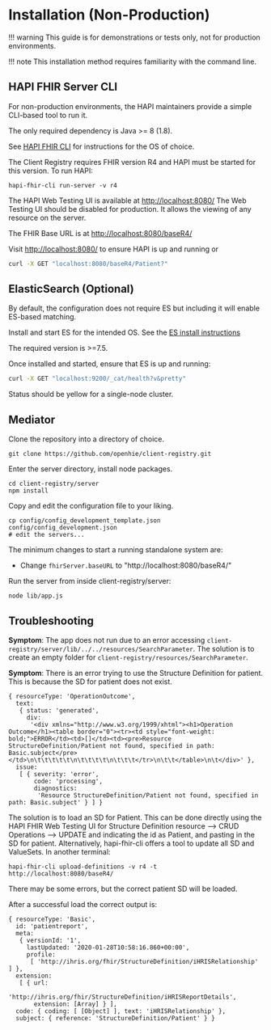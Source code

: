 # Installation (Non-Production)

!!! warning
    This guide is for demonstrations or tests only, not for production environments.

!!! note
    This installation method requires familiarity with the command line.

## HAPI FHIR Server CLI

For non-production environments, the HAPI maintainers provide a simple CLI-based tool to run it.

The only required dependency is Java >= 8 (1.8).

See [HAPI FHIR CLI](https://smilecdr.com/hapi-fhir/docs/tools/hapi_fhir_cli.html) for instructions for the OS of choice.

The Client Registry requires FHIR version R4 and HAPI must be started for this version. To run HAPI:
```
hapi-fhir-cli run-server -v r4
```

The HAPI Web Testing UI is available at [http://localhost:8080/](http://localhost:8080/) The Web Testing UI should be disabled for production. It allows the viewing of any resource on the server.

The FHIR Base URL is at [http://localhost:8080/baseR4/](http://localhost:8080/baseR4/)

Visit [http://localhost:8080/](http://localhost:8080/) to ensure HAPI is up and running or
```sh
curl -X GET "localhost:8080/baseR4/Patient?"
```

## ElasticSearch (Optional)

By default, the configuration does not require ES but including it will enable ES-based matching.

Install and start ES for the intended OS. See the [ES install instructions](https://www.elastic.co/guide/en/elasticsearch/reference/current/install-elasticsearch.html)

The required version is >=7.5.

Once installed and started, ensure that ES is up and running:
```sh
curl -X GET "localhost:9200/_cat/health?v&pretty"
```
Status should be yellow for a single-node cluster.

## Mediator

Clone the repository into a directory of choice.
```
git clone https://github.com/openhie/client-registry.git
```

Enter the server directory, install node packages.
```
cd client-registry/server
npm install
```

Copy and edit the configuration file to your liking.
```
cp config/config_development_template.json config/config_development.json
# edit the servers...
```

The minimum changes to start a running standalone system are:

* Change `fhirServer.baseURL` to "http://localhost:8080/baseR4/"

Run the server from inside client-registry/server:
```
node lib/app.js
```

## Troubleshooting


**Symptom**: The app does not run due to an error accessing `client-registry/server/lib/../../resources/SearchParameter`. The solution is to create an empty folder for `client-registry/resources/SearchParameter`.


**Symptom**: There is an error trying to use the Structure Definition for patient. This is because the SD for patient does not exist.
```
{ resourceType: 'OperationOutcome',
  text:
   { status: 'generated',
     div:
      '<div xmlns="http://www.w3.org/1999/xhtml"><h1>Operation Outcome</h1><table border="0"><tr><td style="font-weight: bold;">ERROR</td><td>[]</td><td><pre>Resource StructureDefinition/Patient not found, specified in path: Basic.subject</pre></td>\n\t\t\t\t\t\n\t\t\t\t\n\t\t\t</tr>\n\t\t</table>\n\t</div>' },
  issue:
   [ { severity: 'error',
       code: 'processing',
       diagnostics:
        'Resource StructureDefinition/Patient not found, specified in path: Basic.subject' } ] }
```
The solution is to load an SD for Patient. This can be done directly using the HAPI FHIR Web Testing UI for Structure Definition resource --> CRUD Operations --> UPDATE and indicating the id as Patient, and pasting in the SD for patient. Alternatively, hapi-fhir-cli offers a tool to update all SD and ValueSets. In another terminal:
```
hapi-fhir-cli upload-definitions -v r4 -t http://localhost:8080/baseR4/
```
There may be some errors, but the correct patient SD will be loaded.

After a successful load the correct output is:
```
{ resourceType: 'Basic',
  id: 'patientreport',
  meta:
   { versionId: '1',
     lastUpdated: '2020-01-28T10:58:16.860+00:00',
     profile:
      [ 'http://ihris.org/fhir/StructureDefinition/iHRISRelationship' ] },
  extension:
   [ { url:
        'http://ihris.org/fhir/StructureDefinition/iHRISReportDetails',
       extension: [Array] } ],
  code: { coding: [ [Object] ], text: 'iHRISRelationship' },
  subject: { reference: 'StructureDefinition/Patient' } }
```


